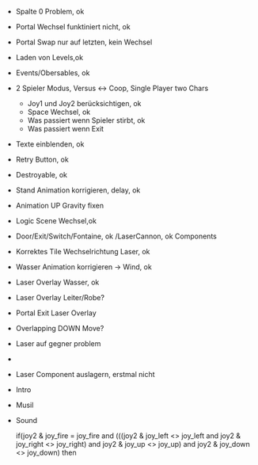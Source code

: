* Spalte 0 Problem, ok
* Portal Wechsel funktiniert nicht, ok
* Portal Swap nur auf letzten, kein Wechsel
* Laden von Levels,ok
* Events/Obersables, ok
* 2 Spieler Modus, Versus <-> Coop, Single Player two Chars
    * Joy1 und Joy2 berücksichtigen, ok
    * Space Wechsel, ok
    * Was passiert wenn Spieler stirbt, ok
    * Was passiert wenn Exit
* Texte einblenden, ok
* Retry Button, ok
* Destroyable, ok
* Stand Animation korrigieren, delay, ok
* Animation UP Gravity fixen
* Logic Scene Wechsel,ok
* Door/Exit/Switch/Fontaine, ok /LaserCannon, ok Components
* Korrektes Tile Wechselrichtung Laser, ok
* Wasser Animation korrigieren -> Wind, ok
* Laser Overlay Wasser, ok
* Laser Overlay Leiter/Robe?
* Portal Exit Laser Overlay
* Overlapping DOWN Move?
* Laser auf gegner problem
* 
* Laser Component auslagern, erstmal nicht
* Intro
* Musil
* Sound

	if(joy2 & joy_fire = joy_fire and (((joy2 & joy_left <> joy_left and joy2 & joy_right <> joy_right) and joy2 & joy_up <> joy_up) and  joy2 & joy_down <> joy_down) then 
